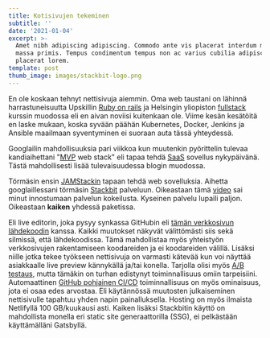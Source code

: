 ```yaml
---
title: Kotisivujen tekeminen
subtitle: ''
date: '2021-01-04'
excerpt: >-
  Amet nibh adipiscing adipiscing. Commodo ante vis placerat interdum massa
  massa primis. Tempus condimentum tempus non ac varius cubilia adipiscing
  placerat lorem.
template: post
thumb_image: images/stackbit-logo.png
---
```

En ole koskaan tehnyt nettisivuja aiemmin. Oma web taustani on lähinnä harrastuneisuutta Upskillin [Ruby on rails](https://github.com/Temez1/upskill_saas_tutorial) ja Helsingin yliopiston [fullstack](https://github.com/Temez1/fullstackOpen2019) kurssin muodossa eli en aivan noviisi kuitenkaan ole. Viime kesän kesätöitä en laske mukaan, koska syvään päähän Kubernetes, Docker, Jenkins ja Ansible maailmaan syventyminen ei suoraan auta tässä yhteydessä.

Googlailin mahdollisuuksia pari viikkoa kun muutenkin pyörittelin tulevaa kandiaihettani "[MVP](https://fi.wikipedia.org/wiki/Pienin_toimiva_tuote) web stack" eli tapaa tehdä [SaaS](https://fi.wikipedia.org/wiki/Software_as_a_Service) sovellus nykypäivänä. Tästä mahdollisesti lisää tulevaisuudessa blogin muodossa.

Törmäsin ensin [JAMStackin](https://jamstack.wtf/) tapaan tehdä web sovelluksia. Aihetta googlaillessani törmäsin [Stackbit](https://www.stackbit.com/) palveluun. Oikeastaan tämä [video](https://www.youtube.com/watch?v=gdlQ1pJ46UQ) sai minut innostumaan palvelun kokeilusta. Kyseinen palvelu lupaili paljon. Oikeastaan **kaiken** yhdessä paketissa.

Eli live editorin, joka pysyy synkassa GitHubin eli [tämän verkkosivun lähdekoodin](https://github.com/Temez1/kotisivut) kanssa. Kaikki muutokset näkyvät välittömästi siis sekä silmissä, että lähdekoodissa. Tämä mahdollistaa myös yhteistyön verkkosivujen rakentamiseen koodareiden ja ei koodareiden välillä. Lisäksi niille jotka tekee työkseen nettisivuja on varmasti kätevää kun voi näyttää asiakkaalle live preview kännykällä ja/tai konella. Tarjolla olisi myös [A/B testaus](https://en.wikipedia.org/wiki/A/B_testing), mutta tämäkin on turhan edistynyt toiminnallisuus omiin tarpeisiini. Automaattinen [GitHub pohjainen CI/CD](https://docs.netlify.com/configure-builds/get-started/) toiminnallisuus on myös ominaisuus, jota ei osaa edes arvostaa. Eli käytännössä muutosten julkaiseminen nettisivulle tapahtuu yhden napin painalluksella. Hosting on myös ilmaista Netlifyllä 100 GB/kuukausi asti. Kaiken lisäksi Stackbitin käyttö on mahdollista monella eri static site generaattorilla (SSG), ei pelkästään käyttämälläni Gatsbyllä.